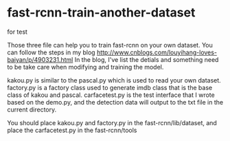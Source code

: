 # fast-rcnn-train-another-dataset
for test

Those three file can help you to train fast-rcnn on your own dataset.
You can follow the steps in my blog http://www.cnblogs.com/louyihang-loves-baiyan/p/4903231.html 
In the blog, I've list the detials and something need to be take care when modifying and training the model.

kakou.py is similar to the pascal.py which is used to read your own dataset.
factory.py is a factory class used to generate imdb class that is the base class of kakou and pascal.
carfacetest.py is the test interface that I wrote based on the demo.py, and the detection data will output to the txt file
in the current directory.

You should place kakou.py and factory.py in the fast-rcnn/lib/dataset, and place the carfacetest.py in the fast-rcnn/tools
